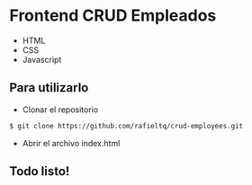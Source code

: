 # Frontend CRUD Empleados
- HTML
- CSS
- Javascript
## Para utilizarlo
- Clonar el repositorio
```bash
$ git clone https://github.com/rafieltq/crud-employees.git
```
- Abrir el archivo index.html
## Todo listo!
